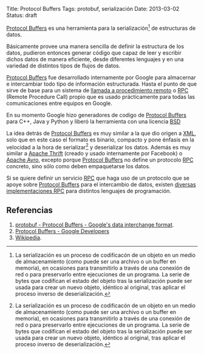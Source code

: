 Title: Protocol Buffers
Tags: protobuf, serialización
Date: 2013-03-02
Status: draft

[Protocol Buffers] es una herramienta para la serialización[^1] de estructuras de
datos.

Básicamente provee una manera sencilla de definir la estructura de los datos,
pudieron entonces generar código que capaz de leer y escribir dichos datos de
manera eficiente, desde diferentes lenguajes y en una variedad de distintos
tipos de flujos de datos.

[Protocol Buffers] fue desarrollado internamente por Google para almacernar
e intercambiar todo tipo de información estructurada. Hasta el punto de que
sirve de base para un sistema de [llamada a procedimiento remoto](http://es.wikipedia.org/wiki/Remote_Procedure_Call)
o [RPC] (Remote Procedure Call) propio que es usado prácticamente para
todas las comunicaciones entre equipos en Google.

En su momento Google hizo generadores de codigo de [Protocol Buffers] para
C++, Java y Python y liberó la herramienta con una licencia
[BSD](http://es.wikipedia.org/wiki/Licencia_BSD)

La idea detrás de [Protocol Buffers] es muy similar a la que dio origen a
[XML], solo que en este caso el formato es binario, compacto y pone énfasis
en la velocidad a la hora de serializar[^1] y deserializar los datos. Además
es muy similar a [Apache Thrift] (creado y usado internamente por Facebook)
o [Apache Avro], excepto porque [Protocol Buffers] no define un protocolo
[RPC] concreto, sino sólo como deben empaquetarse los datos.

Si se quiere definir un servicio [RPC] que haga uso de un protocolo que se
apoye sobre [Protocol Buffers] para el intercambio de datos, existen
[diversas implementaciones RPC](http://code.google.com/p/protobuf/wiki/ThirdPartyAddOns#RPC_Implementations)
para distintos lenguajes de programación.

## Referencias

 1. [protobuf - Protocol Buffers - Google's data interchange format](http://code.google.com/p/protobuf/).
 1. [Protocol Buffers - Google Developers](https://developers.google.com/protocol-buffers/)
 1. [Wikipedia](http://en.wikipedia.org/wiki/Protocol_Buffers).

[Protocol Buffers]: http://code.google.com/p/protobuf/ "Protocol buffers - Google's data interchange format"
[XML]: http://en.wikipedia.org/wiki/XML "XML"
[Apache Thrift]: http://en.wikipedia.org/wiki/Apache_Thrift "Apache Thrift"
[Apache Avro]: http://en.wikipedia.org/wiki/Apache_Avro "Apache Avro"
[RPC]: http://es.wikipedia.org/wiki/Remote_Procedure_Call "Llamada a Procedimiento Remoto"


[^1]: La serialización es un proceso de codificacón de un objeto en un medio
de almacenamiento (como puede ser una archivo o un buffer en memoria), en
ocasiones para transmitirlo a través de una conexión de red o para preservarlo
entre ejecuciones de un programa. La serie de bytes que codifican el estado
del objeto tras la serialización puede ser usada para crear un nuevo objeto,
idéntico al original, tras aplicar el proceso inverso de deserialización.